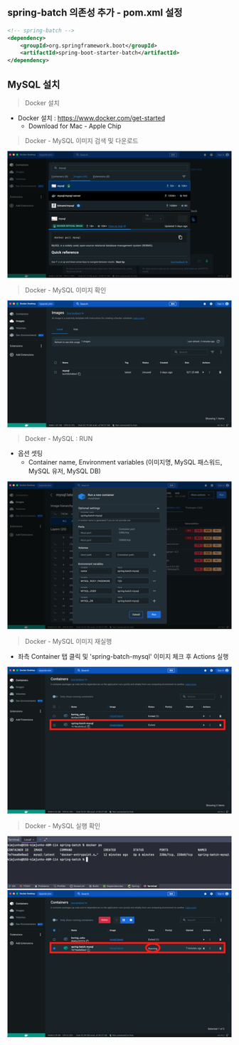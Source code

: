 ## spring-batch 의존성 추가 - pom.xml 설정

````xml
<!-- spring-batch -->
<dependency>
    <groupId>org.springframework.boot</groupId>
    <artifactId>spring-boot-starter-batch</artifactId>
</dependency>
````

## MySQL 설치

> Docker 설치

- Docker 설치 : https://www.docker.com/get-started
    - Download for Mac - Apple Chip

> Docker - MySQL 이미지 검색 및 다운로드

![img1.png](image/img1.png)

> Docker - MySQL 이미지 확인

![img2.png](image/img2.png)

> Docker - MySQL : RUN

- 옵션 셋팅
    - Container name, Environment variables (이미지명, MySQL 패스워드, MySQL 유저, MySQL DB)

![img3.png](image/img3.png)

> Docker - MySQL 이미지 재실행

- 좌측 Container 탭 클릭 및 'spring-batch-mysql' 이미지 체크 후 Actions 실행

![img4.png](image/img4.png)

> Docker - MySQL 실행 확인

![img5.png](image/img5.png)
![img6.png](image/img6.png)


